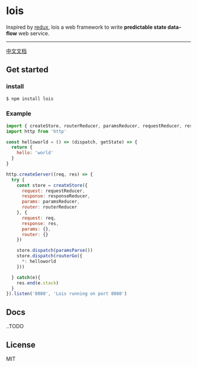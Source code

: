 # lois
Inspired by [redux](https://github.com/reactjs/redux), lois a web framework to write **predictable state data-flow** web service.

---
[中文文档](./README_CN.md)


## Get started

### install

```bash
$ npm install lois
```

### 

### Example

```javascript
import { createStore, routerReducer, paramsReducer, requestReducer, responseReducer, paramsParse, routerReducer, routerGo } from 'lois'
import http from 'http'

const helloworld = () => (dispatch, getState) => {
  return {
    hello: 'world'
  }
}

http.createServer((req, res) => {
  try {
    const store = createStore({
      request: requestReducer,
      response: responseReducer,
      params: paramsReducer,
      router: routerReducer
    }, {
      request: req,
      response: res,
      params: {},
      router: {}
    })

    store.dispatch(paramsParse())
    store.dispatch(routerGo({
      *: helloworld
    }))

  } catch(e){
    res.end(e.stack)
  }
}).listen('8080', 'Lois running on port 8080')

```




## Docs
..TODO

## License

MIT
